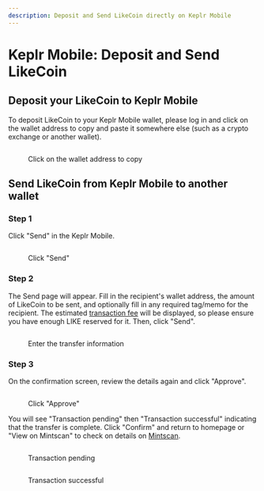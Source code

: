 ```yaml
---
description: Deposit and Send LikeCoin directly on Keplr Mobile
---
```


# Keplr Mobile: Deposit and Send LikeCoin

## Deposit your LikeCoin to Keplr Mobile

To deposit LikeCoin to your Keplr Mobile wallet, please log in and click on the wallet address to copy and paste it somewhere else (such as a crypto exchange or another wallet).

<figure><img src="../../../.gitbook/assets/Keplr mobile deposit.png" alt=""><figcaption><p>Click on the wallet address to copy</p></figcaption></figure>

## Send LikeCoin from Keplr Mobile to another wallet

### Step 1

Click "Send" in the Keplr Mobile.

<figure><img src="../../../.gitbook/assets/Keplr mobile send 1.png" alt=""><figcaption><p>Click "Send"</p></figcaption></figure>

### Step 2

The Send page will appear. Fill in the recipient's wallet address, the amount of LikeCoin to be sent, and optionally fill in any required tag/memo for the recipient. The estimated [transaction fee](../transaction-fee.md) will be displayed, so please ensure you have enough LIKE reserved for it. Then, click "Send".

<figure><img src="../../../.gitbook/assets/Keplr mobile send 2.png" alt=""><figcaption><p>Enter the transfer information</p></figcaption></figure>

### Step 3

On the confirmation screen, review the details again and click "Approve".

<figure><img src="../../../.gitbook/assets/Keplr mobile send 3.png" alt=""><figcaption><p>Click "Approve"</p></figcaption></figure>

You will see "Transaction pending" then "Transaction successful" indicating that the transfer is complete. Click "Confirm" and return to homepage or "View on Mintscan" to check on details on [Mintscan](../../../archive/archive/wallet/mintscan.md).

<div>

<figure><img src="../../../.gitbook/assets/Keplr mobile Transaction Pending.png" alt=""><figcaption><p>Transaction pending</p></figcaption></figure>

 

<figure><img src="../../../.gitbook/assets/Keplr mobile Transaction successful.png" alt=""><figcaption><p>Transaction successful</p></figcaption></figure>

</div>

